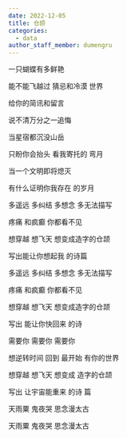 ```yaml
---
date: 2022-12-05
title: 仓颉
categories:
  - data
author_staff_member: dumengru
---
```


一只蝴蝶有多鲜艳

能不能飞越过 猜忌和冷漠 世界

给你的简讯和留言

说不清万分之一追悔

当星宿都沉没山岳

只盼你会抬头 看我寄托的 弯月

当一个文明即将熄灭

有什么证明你我存在 的岁月

多遥远 多纠结 多想念 多无法描写

疼痛 和疯癫 你都看不见

想穿越 想飞天 想变成造字的仓颉

写出能让你想起我 的诗篇

多遥远 多纠结 多想念 多无法描写

疼痛 和疯癫 你都看不见

想穿越 想飞天 想变成造字的仓颉

写出 能让你快回来 的诗

需要你 需要你 需要你

想逆转时间 回到 最开始 有你的世界

想穿越 想飞天 想变成 造字的仓颉

写出 让宇宙能重来 的诗 篇

天雨粟 鬼夜哭 思念漫太古

天雨粟 鬼夜哭 思念漫太古



<script src="https://giscus.app/client.js"
        data-repo="dumengru/dumengru.github.io"
        data-repo-id="R_kgDOIj5srQ"
        data-category="General"
        data-category-id="DIC_kwDOIj5src4CS83P"
        data-mapping="og:title"
        data-strict="1"
        data-reactions-enabled="1"
        data-emit-metadata="1"
        data-input-position="top"
        data-theme="preferred_color_scheme"
        data-lang="zh-CN"
        data-loading="lazy"
        crossorigin="anonymous"
        async>
</script>